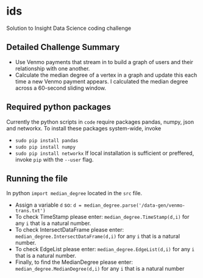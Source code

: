 # ids #
Solution to Insight Data Science coding challenge 

## Detailed Challenge Summary  
* Use Venmo payments that stream in to build a graph of users and their relationship with one another. 
* Calculate the median degree of a vertex in a graph and update this each time a new Venmo payment appears. I calculated the median degree across a 60-second sliding window. 

## Required python packages ##
Currently the python scripts in `code` require packages pandas, numpy, json and networkx. To install these packages system-wide, invoke 
* `sudo pip install pandas`
* `sudo pip install numpy` 
* `sudo pip install networkx` 
If local installation is sufficient or preffered, invoke `pip` with the `--user` flag. 

## Running the file ##
In python `import median_degree` located in the `src` file. 
* Assign a variable `d` so: `d = median_degree.parse('/data-gen/venmo-trans.txt')` 
* To check TimeStamp please enter: `median_degree.TimeStamp(d,i)` for any `i` that is a natural number. 
* To check IntersectDataFrame please enter: `median_degree.IntersectDataFrame(d,i)` for any `i` that is a natural number. 
* To check EdgeList please enter: `median_degree.EdgeList(d,i)` for any `i` that is a natural number. 
* Finally, to find the MedianDegree please enter: `median_degree.MedianDegree(d,i)` for any `i` that is a natural number







